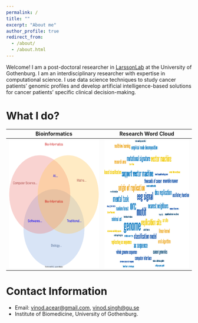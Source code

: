 ```yaml
---
permalink: /
title: ""
excerpt: "About me"
author_profile: true
redirect_from: 
  - /about/
  - /about.html
---
```


Welcome! I am a post-doctoral researcher in [LarssonLab](https://www.gu.se/en/research/erik-larsson) at the University of Gothenburg. I am an interdisciplinary researcher with expertise in computational science. I use data science techniques to study cancer patients’ genomic profiles and develop artificial intelligence-based solutions for cancer patients’ specific clinical decision-making.


What I do?  
======

Bioinformatics            |  Research Word Cloud
:-------------------------:|:-------------------------:
<img src="../images/OnlyBioinforVenn_drawio.svg" alt="What is Bioinformatics?" style="height: 350px; width:350px;"/>  |  <img src="../images/VinodWordCloud2.png" alt="What is Bioinformatics?" style="height: 350px; width:350px;"/>

<!-- <img src="../images/OnlyBioinforVenn_drawio.svg" alt="What is Bioinformatics?" style="height: 350px; width:350px;"/> -->

<!--![plot](../images/BioinformaticsVenn.svg)-->

<!--!
New Updates
======
1. Submitted a new research article to Nature Communications.
1. Upadating my CV.-->

Contact Information
======
* Email: vinod.acear@gmail.com, vinod.singh@gu.se
* Institute of Biomedicine, University of Gothenburg.

